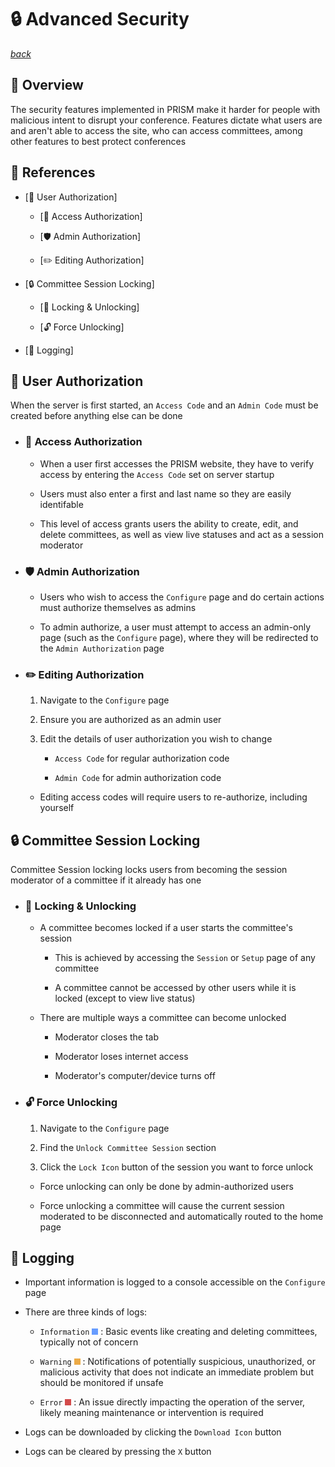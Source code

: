 # 🔒 **Advanced Security**

[*back*](../../README.md)

## 👀 **Overview**
The security features implemented in PRISM make it harder for people with malicious intent to disrupt your conference. Features dictate what users are and aren't able to access the site, who can access committees, among other features to best protect conferences

## 📑 **References**
* [🔑 User Authorization]
    * [👤 Access Authorization]

    * [🛡️ Admin Authorization]

    * [✏️ Editing Authorization]

* [🔒 Committee Session Locking]
    * [🔐 Locking & Unlocking]

    * [🔓 Force Unlocking]

* [📜 Logging]

## 🔑 **User Authorization**
When the server is first started, an `Access Code` and an `Admin Code` must be created before anything else can be done

* ### 👤 Access Authorization
    * When a user first accesses the PRISM website, they have to verify access by entering the `Access Code` set on server startup

    * Users must also enter a first and last name so they are easily identifable 

    * This level of access grants users the ability to create, edit, and delete committees, as well as view live statuses and act as a session moderator

* ### 🛡️ Admin Authorization
    * Users who wish to access the `Configure` page and do certain actions must authorize themselves as admins

    * To admin authorize, a user must attempt to access an admin-only page (such as the `Configure` page), where they will be redirected to the `Admin Authorization` page

* ### ✏️ Editing Authorization
    1. Navigate to the `Configure` page

    2. Ensure you are authorized as an admin user

    3. Edit the details of user authorization you wish to change
        * `Access Code` for regular authorization code

        * `Admin Code` for admin authorization code

    * Editing access codes will require users to re-authorize, including yourself

## 🔒 **Committee Session Locking**
Committee Session locking locks users from becoming the session moderator of a committee if it already has one

* ### 🔐 Locking & Unlocking
    * A committee becomes locked if a user starts the committee's session
        * This is achieved by accessing the `Session` or `Setup` page of any committee

        * A committee cannot be accessed by other users while it is locked (except to view live status)
    
    * There are multiple ways a committee can become unlocked
        * Moderator closes the tab

        * Moderator loses internet access

        * Moderator's computer/device turns off

* ### 🔓 Force Unlocking
    1. Navigate to the `Configure` page

    2. Find the `Unlock Committee Session` section

    3. Click the `Lock Icon` button of the session you want to force unlock

    * Force unlocking can only be done by admin-authorized users

    * Force unlocking a committee will cause the current session moderated to be disconnected and automatically routed to the home page

## 📜 **Logging**
* Important information is logged to a console accessible on the `Configure` page

* There are three kinds of logs:
    * `Information` <span style="background-color: #679cff; width: 10px; height: 10px; display: inline-block;"></span> : Basic events like creating and deleting committees, typically not of concern

    * `Warning` <span style="background-color: #ecaa46; width: 10px; height: 10px; display: inline-block;"></span> : Notifications of potentially suspicious, unauthorized, or malicious activity that does not indicate an immediate problem but should be monitored if unsafe

    * `Error` <span style="background-color: #d34b4b; width: 10px; height: 10px; display: inline-block;"></span> : An issue directly impacting the operation of the server, likely meaning maintenance or intervention is required

* Logs can be downloaded by clicking the `Download Icon` button

* Logs can be cleared by pressing the `X` button